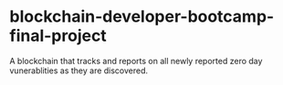 # blockchain-developer-bootcamp-final-project

A blockchain that tracks and reports on all newly reported zero day vunerablities as they are discovered.
